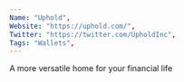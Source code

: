 ```yaml
--- 
Name: "Uphold", 
Website: "https://uphold.com/", 
Twitter: "https://twitter.com/UpholdInc", 
Tags: "Wallets", 
--- 
```

<!--lang:en--> 
A more versatile home for your financial life
<!--lang:es--] 
Un hogar más versátil para su vida financiera
<!--lang:de--] 
Ein vielseitigeres Zuhause für Ihr Finanzleben
<!--lang:fr--] 
Une maison plus polyvalente pour votre vie financière
<!--lang:pl--] 
Bardziej wszechstronny dom dla Twojego życia finansowego
<!--lang:uk--] 
Більш універсальний будинок для вашого фінансового життя
[!--lang:*--> 
